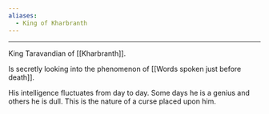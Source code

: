 ```yaml
---
aliases:
  - King of Kharbranth
---
```


---
King Taravandian of [[Kharbranth]].

Is secretly looking into the phenomenon of [[Words spoken just before death]].

His intelligence fluctuates from day to day. Some days he is a genius and others he is dull. This is the nature of a curse placed upon him.